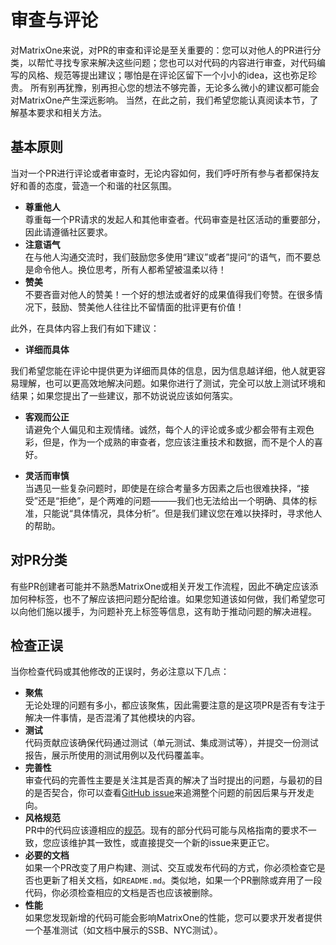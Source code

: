# **审查与评论**
对MatrixOne来说，对PR的审查和评论是至关重要的：您可以对他人的PR进行分类，以帮忙寻找专家来解决这些问题；您也可以对代码的内容进行审查，对代码编写的风格、规范等提出建议；哪怕是在评论区留下一个小小的idea，这也弥足珍贵。
所有别再犹豫，别再担心您的想法不够完善，无论多么微小的建议都可能会对MatrixOne产生深远影响。
当然，在此之前，我们希望您能认真阅读本节，了解基本要求和相关方法。

## **基本原则**
当对一个PR进行评论或者审查时，无论内容如何，我们呼吁所有参与者都保持友好和善的态度，营造一个和谐的社区氛围。

* **尊重他人**  
尊重每一个PR请求的发起人和其他审查者。代码审查是社区活动的重要部分，因此请遵循社区要求。
* **注意语气**   
在与他人沟通交流时，我们鼓励您多使用“建议”或者”提问“的语气，而不要总是命令他人。换位思考，所有人都希望被温柔以待！  
* **赞美**  
不要吝啬对他人的赞美！一个好的想法或者好的成果值得我们夸赞。在很多情况下，鼓励、赞美他人往往比不留情面的批评更有价值！  

此外，在具体内容上我们有如下建议：  
* **详细而具体**  

我们希望您能在评论中提供更为详细而具体的信息，因为信息越详细，他人就更容易理解，也可以更高效地解决问题。如果你进行了测试，完全可以放上测试环境和结果；如果您提出了一些建议，那不妨说说应该如何落实。

* **客观而公正**  
请避免个人偏见和主观情绪。诚然，每个人的评论或多或少都会带有主观色彩，但是，作为一个成熟的审查者，您应该注重技术和数据，而不是个人的喜好。

* **灵活而审慎**  
当遇见一些复杂问题时，即使是在综合考量多方因素之后也很难抉择，“接受”还是“拒绝”，是个两难的问题———我们也无法给出一个明确、具体的标准，只能说“具体情况，具体分析”。但是我们建议您在难以抉择时，寻求他人的帮助。

## **对PR分类**
有些PR创建者可能并不熟悉MatrixOne或相关开发工作流程，因此不确定应该添加何种标签，也不了解应该把问题分配给谁。如果您知道该如何做，我们希望您可以向他们施以援手，为问题补充上标签等信息，这有助于推动问题的解决进程。

## **检查正误**
当你检查代码或其他修改的正误时，务必注意以下几点：

* **聚焦**  
  无论处理的问题有多小，都应该聚焦，因此需要注意的是这项PR是否有专注于解决一件事情，是否混淆了其他模块的内容。
* **测试**  
  代码贡献应该确保代码通过测试（单元测试、集成测试等），并提交一份测试报告，展示所使用的测试用例以及代码覆盖率。
* **完善性**  
  审查代码的完善性主要是关注其是否真的解决了当时提出的问题，与最初的目的是否契合，你可以查看[GitHub issue](https://github.com/matrixorigin/matrixone/issues/new/choose)来追溯整个问题的前因后果与开发走向。
* **风格规范**  
  PR中的代码应该遵相应的[规范](contribute-code.md#get-familiar-with-style)。现有的部分代码可能与风格指南的要求不一致，您应该维护其一致性，或直接提交一个新的issue来更正它。
* **必要的文档**  
  如果一个PR改变了用户构建、测试、交互或发布代码的方式，你必须检查它是否也更新了相关文档，如`README.md`。类似地，如果一个PR删除或弃用了一段代码，你必须检查相应的文档是否也应该被删除。
* **性能**  
  如果您发现新增的代码可能会影响MatrixOne的性能，您可以要求开发者提供一个基准测试（如文档中展示的SSB、NYC测试）。

